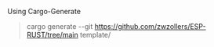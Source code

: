 Using Cargo-Generate
> cargo generate --git https://github.com/zwzollers/ESP-RUST/tree/main template/
